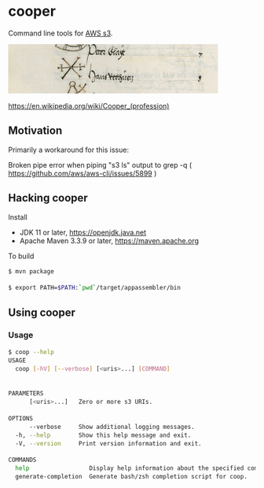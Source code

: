 # cooper

Command line tools for [AWS s3](https://aws.amazon.com/s3/).


![cooper project logo](https://github.com/heuermh/cooper/raw/main/images/cooper-branding.jpg)

https://en.wikipedia.org/wiki/Cooper_(profession)

## Motivation

Primarily a workaround for this issue:

Broken pipe error when piping "s3 ls" output to grep -q ( https://github.com/aws/aws-cli/issues/5899 )


## Hacking cooper

Install

 * JDK 11 or later, https://openjdk.java.net
 * Apache Maven 3.3.9 or later, https://maven.apache.org

To build
```bash
$ mvn package

$ export PATH=$PATH:`pwd`/target/appassembler/bin
```

## Using cooper

### Usage

```bash
$ coop --help
USAGE
  coop [-hV] [--verbose] [<uris>...] [COMMAND]


PARAMETERS
      [<uris>...]   Zero or more s3 URIs.

OPTIONS
      --verbose     Show additional logging messages.
  -h, --help        Show this help message and exit.
  -V, --version     Print version information and exit.

COMMANDS
  help                 Display help information about the specified command.
  generate-completion  Generate bash/zsh completion script for coop.
```
